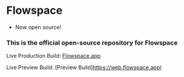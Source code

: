 # Flowspace

- Now open source!


### This is the official open-source repository for Flowspace

Live Production Build: [Flowspace.app](https://flowspace.app)

Live Preview Build: [Preview Build]https://web.flowspace.app)

